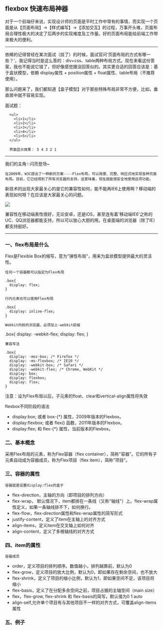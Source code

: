 ## flexbox 快速布局神器

对于一个前端仔来说，实现设计师的页面是平时工作中常有的事情，而实现一个页面是从【页面布局】->【样式编写】->【添加交互】的过程，万事开头难，页面布局合理性极大的决定了后两步的实现难度及工作量。好的页面布局能给前端工作带来极大的便利。

***

依稀的记得曾经在某次面试（挂了）的时候，面试官问‘页面布局的方式有哪一些？’，我记得当时是这么答的：div+css、table两种布局方式。现在来看这份答案，我也不能说它错了，但好像感觉跟没回答似的。其实更合适的回答应该是：基于盒状模型，依赖 display属性 + position属性 + float属性、table布局（不推荐使用）。

那么问题来了，我们都知道【盒子模型】对于那些特殊布局非常不方便，比如，垂直居中就不容易实现。

面试题：

      <ul>
        <li>1</li>
        <li>2</li>
        <li>3</li>
        <li>4</li>
        <li>5</li>
      </ul>

      界面显示效果： 5 4 3 2 1

***

我们的主角✨闪亮登场~

` 在2009年，W3C提出了一种新的方案----Flex布局，可以简便、完整、响应式地实现各种页面布局。目前，它已经得到了所有浏览器的支持，这意味着，现在就能很安全地使用这项功能。
`

新技术的出现大家最关心的是它的兼容性如何，能不能再IE6上使用啊？移动端的表现如何呀？在应该是大家最关心的问题。

![](http://7xpwoh.com1.z0.glb.clouddn.com/16-1-8/23878516.jpg)

兼容性在移动端表性很好，无论安卓，还是iOS，甚至连有着'移动端IE6'之称的UC、QQ浏览器都能支持，所以可以放心大胆的用。在桌面端的浏览器（除了IE）都支持挺好。

***

### 一、flex布局是什么
Flex是Flexible Box的缩写，意为"弹性布局"，用来为盒状模型提供最大的灵活性。

``任何一个容器都可以指定为Flex布局``

    .box{
      display: flex;
    }

``行内元素也可以使用Flex布局``

    .box{
      display: inline-flex;
    }

``Webkit内核的浏览器，必须加上-webkit前缀``

  .box{
    display: -webkit-flex;
    display: flex;
  }

``兼容写法``

    .box{
      display: -moz-box; /* Firefox */
      display: -ms-flexbox; /* IE10 */
      display: -webkit-box; /* Safari */
      display: -webkit-flex; /* Chrome, WebKit */
      display: box;
      display: flexbox;
      display: flex;
    }
注意：设为Flex布局以后，子元素的float、clear和vertical-align属性将失效

flexbox不同阶段的语法
* display:box; 或者 box-{\*} 属性，2009年版本的Flexbox。
* display:flexbox; 或者 flex() 函数，2011年版本的Flexbox。
* display:flex; 和 flex-{\*} 属性，当前版本的Flexbox。

### 二、基本概念
采用Flex布局的元素，称为Flex容器（flex container），简称"容器"。它的所有子元素自动成为容器成员，称为Flex项目（flex item），简称"项目"。

### 三、容器的属性
``容器就是设置display:flex的盒子``

  * flex-direction，主轴的方向（即项目的排列方向）
  * flex-wrap， 默认情况下，item都排在一条线（又称"轴线"）上。flex-wrap属性定义，如果一条轴线排不下，如何换行。
  * flex-flow，flex-direction属性和flex-wrap属性的简写形式
  * justify-content，定义了item在主轴上的对齐方式
  * align-items，定义item在交叉轴上如何对齐
  * align-content，定义了多根轴线的对齐方式

### 四、item的属性
  ``容器成员``
  * order，定义项目的排列顺序。数值越小，排列越靠前，默认为0
  * flex-grow，定义项目的放大比例，默认为0，即如果存在剩余空间，也不放大
  * flex-shrink，定义了项目的缩小比例，默认为1，即如果空间不足，该项目将缩小
  * flex-basis，定义了在分配多余空间之前，项目占据的主轴空间（main size）
  * flex，flex-grow, flex-shrink 和 flex-basis的简写，默认值为0 1 auto
  * align-self,允许单个项目有与其他项目不一样的对齐方式，可覆盖align-items属性


### 五、例子
